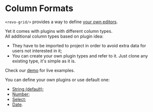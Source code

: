 # Column Formats

`<revo-grid/>` provides a way to define [your own editors](../cell/editor.md).

Yet it comes with plugins with different column types.
<br>All additional column types based on plugin idea:

-   They have to be imported to project in order to avoid extra data for users not interested in it;
-   You can create your own plugin types and refer to it. Just clone any existing type, it's simple as it is.

Check our [demo](/demo/) for live examples.

You can define your own plugins or use default one:

-   [String (default)](#String);
-   [Number](#Number);
-   [Select](#Select);
-   [Date](#Date).


<!--@include: ./_types.string.md-->
<br /><br />
<!--@include: ./_types.number.md-->
<br /><br />
<!--@include: ./_types.select.md-->
<br /><br />
<!--@include: ./_types.date.md-->